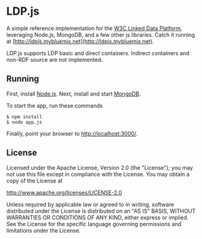 # LDP.js

A simple reference implementation for the [W3C Linked Data
Platform](http://www.w3.org/2012/ldp), leveraging Node.js,
MongoDB, and a few other js libraries.  Catch it running at
[http://ldpjs.mybluemix.net](http://ldpjs.mybluemix.net).

LDP.js supports LDP basic and direct containers. Indirect
containers and non-RDF source are not implemented.

## Running

First, install [Node.js](http://nodejs.org). Next, install and start
[MongoDB](http://docs.mongodb.org/manual/installation/).

To start the app, run these commands

    $ npm install
    $ node app.js

Finally, point your browser to
[http://localhost:3000/](http://localhost:3000/).

## License

Licensed under the Apache License, Version 2.0 (the "License");
you may not use this file except in compliance with the License.
You may obtain a copy of the License at

   http://www.apache.org/licenses/LICENSE-2.0

Unless required by applicable law or agreed to in writing, software
distributed under the License is distributed on an "AS IS" BASIS,
WITHOUT WARRANTIES OR CONDITIONS OF ANY KIND, either express or implied.
See the License for the specific language governing permissions and
limitations under the License.
